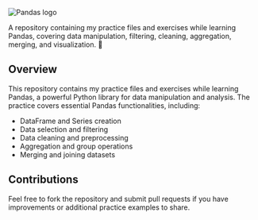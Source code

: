 ![Pandas logo](https://pandas.pydata.org/static/img/pandas_white.svg)

A repository containing my practice files and exercises while learning Pandas, covering data manipulation, filtering, cleaning, aggregation, merging, and visualization. 🚀


## Overview
This repository contains my practice files and exercises while learning Pandas, a powerful Python library for data manipulation and analysis. The practice covers essential Pandas functionalities, including:

- DataFrame and Series creation
- Data selection and filtering
- Data cleaning and preprocessing
- Aggregation and group operations
- Merging and joining datasets


## Contributions
Feel free to fork the repository and submit pull requests if you have improvements or additional practice examples to share.
